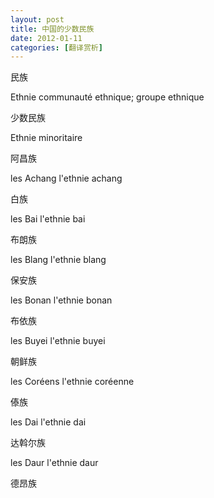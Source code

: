 ```yaml
---
layout: post
title: 中国的少数民族
date: 2012-01-11
categories: [翻译赏析]  
---
```


民族

Ethnie communauté ethnique; groupe ethnique

少数民族

Ethnie minoritaire

阿昌族

les Achang l'ethnie achang

白族

les Bai l'ethnie bai

布朗族

les Blang l'ethnie blang

保安族

les Bonan l'ethnie bonan

布依族

les Buyei l'ethnie buyei

朝鲜族

les Coréens l'ethnie coréenne

傣族

les Dai l'ethnie dai

达斡尔族

les Daur l'ethnie daur

德昂族
